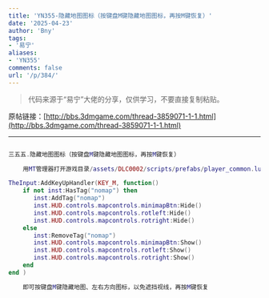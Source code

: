 ```yaml
---
title: 'YN355-隐藏地图图标（按键盘M键隐藏地图图标，再按M键恢复）'
date: '2025-04-23'
author: 'Bny'
tags:
- '易宁'
aliases:
- 'YN355'
comments: false
url: '/p/384/'
---
```


> 代码来源于“易宁”大佬的分享，仅供学习，不要直接复制粘贴。

原帖链接：[http://bbs.3dmgame.com/thread-3859071-1-1.html](http://bbs.3dmgame.com/thread-3859071-1-1.html)

---

```lua  

三五五.隐藏地图图标（按键盘M键隐藏地图图标，再按M键恢复）

	用MT管理器打开游戏目录/assets/DLC0002/scripts/prefabs/player_common.lua文件，在inst:AddComponent("resurrectable")的下一行插入以下内容：

TheInput:AddKeyUpHandler(KEY_M, function()
	if not inst:HasTag("nomap") then
	   inst:AddTag("nomap")
	   inst.HUD.controls.mapcontrols.minimapBtn:Hide()
	   inst.HUD.controls.mapcontrols.rotleft:Hide()
	   inst.HUD.controls.mapcontrols.rotright:Hide()
	else
	   inst:RemoveTag("nomap")
	   inst.HUD.controls.mapcontrols.minimapBtn:Show()
	   inst.HUD.controls.mapcontrols.rotleft:Show()
	   inst.HUD.controls.mapcontrols.rotright:Show()
	end
end )

	即可按键盘M键隐藏地图、左右方向图标，以免遮挡视线，再按M键恢复

```  

